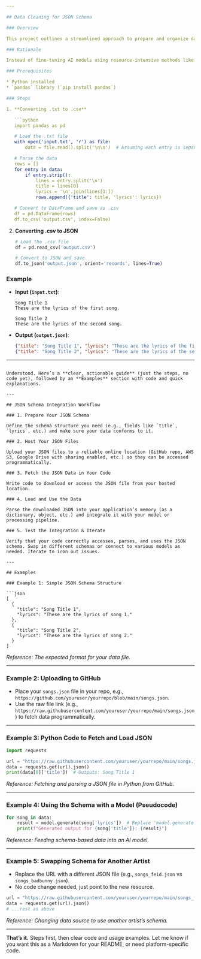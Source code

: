 ```yaml
---

## Data Cleaning for JSON Schema

### Overview

This project outlines a streamlined approach to prepare and organize data into a JSON schema, enabling flexible and efficient use with various AI models without intensive fine-tuning.

### Rationale

Instead of fine-tuning AI models using resource-intensive methods like LoRA, this approach leverages a clean JSON schema to feed structured data into different models. This allows rapid experimentation with various models without the need for repeated and costly fine-tuning, making it easier to test multiple models in a short period.

### Prerequisites

* Python installed
* `pandas` library (`pip install pandas`)

### Steps

1. **Converting .txt to .csv**

   ```python
   import pandas as pd

   # Load the .txt file
   with open('input.txt', 'r') as file:
       data = file.read().split('\n\n')  # Assuming each entry is separated by a blank line

   # Parse the data
   rows = []
   for entry in data:
       if entry.strip():
           lines = entry.split('\n')
           title = lines[0]
           lyrics = '\n'.join(lines[1:])
           rows.append({'title': title, 'lyrics': lyrics})

   # Convert to DataFrame and save as .csv
   df = pd.DataFrame(rows)
   df.to_csv('output.csv', index=False)
   ```

2. **Converting .csv to JSON**

   ```python
   # Load the .csv file
   df = pd.read_csv('output.csv')

   # Convert to JSON and save
   df.to_json('output.json', orient='records', lines=True)
   ```

### Example

* **Input (`input.txt`)**:

  ```
  Song Title 1
  These are the lyrics of the first song.

  Song Title 2
  These are the lyrics of the second song.
  ```
* **Output (`output.json`)**:

  ```json
  {"title": "Song Title 1", "lyrics": "These are the lyrics of the first song."}
  {"title": "Song Title 2", "lyrics": "These are the lyrics of the second song."}
  ```

---
```

Understood. Here’s a **clear, actionable guide** (just the steps, no code yet), followed by an **Examples** section with code and quick explanations.

---

## JSON Schema Integration Workflow

### 1. Prepare Your JSON Schema

Define the schema structure you need (e.g., fields like `title`, `lyrics`, etc.) and make sure your data conforms to it.

### 2. Host Your JSON Files

Upload your JSON files to a reliable online location (GitHub repo, AWS S3, Google Drive with sharing enabled, etc.) so they can be accessed programmatically.

### 3. Fetch the JSON Data in Your Code

Write code to download or access the JSON file from your hosted location.

### 4. Load and Use the Data

Parse the downloaded JSON into your application’s memory (as a dictionary, object, etc.) and integrate it with your model or processing pipeline.

### 5. Test the Integration & Iterate

Verify that your code correctly accesses, parses, and uses the JSON schema. Swap in different schemas or connect to various models as needed. Iterate to iron out issues.

---

## Examples

### Example 1: Simple JSON Schema Structure

```json
[
  {
    "title": "Song Title 1",
    "lyrics": "These are the lyrics of song 1."
  },
  {
    "title": "Song Title 2",
    "lyrics": "These are the lyrics of song 2."
  }
]
```

*Reference: The expected format for your data file.*

---

### Example 2: Uploading to GitHub

* Place your `songs.json` file in your repo, e.g., `https://github.com/youruser/yourrepo/blob/main/songs.json`.
* Use the raw file link (e.g., `https://raw.githubusercontent.com/youruser/yourrepo/main/songs.json`) to fetch data programmatically.

---

### Example 3: Python Code to Fetch and Load JSON

```python
import requests

url = "https://raw.githubusercontent.com/youruser/yourrepo/main/songs.json"
data = requests.get(url).json()
print(data[0]['title'])  # Outputs: Song Title 1
```

*Reference: Fetching and parsing a JSON file in Python from GitHub.*

---

### Example 4: Using the Schema with a Model (Pseudocode)

```python
for song in data:
    result = model.generate(song['lyrics'])  # Replace 'model.generate' with your AI call
    print(f"Generated output for {song['title']}: {result}")
```

*Reference: Feeding schema-based data into an AI model.*

---

### Example 5: Swapping Schema for Another Artist

* Replace the URL with a different JSON file (e.g., `songs_feid.json` vs `songs_badbunny.json`).
* No code change needed, just point to the new resource.

```python
url = "https://raw.githubusercontent.com/youruser/yourrepo/main/songs_feid.json"
data = requests.get(url).json()
# ...rest as above
```

*Reference: Changing data source to use another artist’s schema.*

---

**That’s it.** Steps first, then clear code and usage examples. Let me know if you want this as a Markdown for your README, or need platform-specific code.
